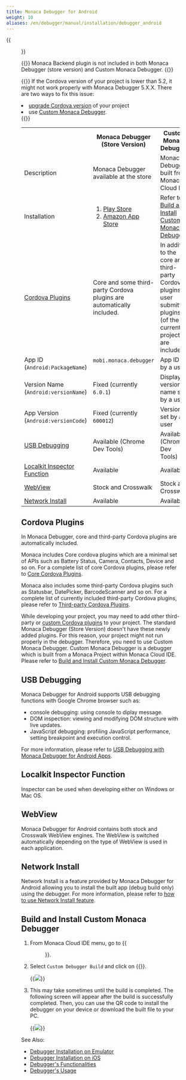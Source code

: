```yaml
---
title: Monaca Debugger for Android
weight: 10
aliases: /en/debugger/manual/installation/debugger_android
---
```


{{<figure src="/images/debugger/manual/installation/debugger_android/3.png" title="Monaca Debugger for Android" width="300">}}  

{{<note>}}
    Monaca Backend plugin is not included in both Monaca Debugger (store version) and Custom Monaca Debugger.
{{</note>}}

{{<note>}}
    If the Cordova version of your project is lower than 5.2, it might not work properly with Monaca Debugger 5.X.X. There are two ways to fix this issue:
    <li><a href="/en/products_guide/monaca_ide/dependencies/cordova_plugin/#changing-cordova-version">upgrade Cordova version</a> of your project</li>
    <li>use <a href="#custom-debugger-and">Custom Monaca Debugger</a>.</li>
{{</note>}}

<table class="small">
    <tr>
        <th width="25%"></th>
        <th>Monaca Debugger (Store Version)</th>
        <th>Custom Monaca Debugger</th>
    </tr>
    <tr>
        <td>Description</td>
        <td>Monaca Debugger available at the store</td>
        <td>Monaca Debugger built from Monaca Cloud IDE</td>
    </tr>
    <tr>
        <td>Installation</td>
        <td>
            <ol>
                <li><a href="https://play.google.com/store/apps/details?id=mobi.monaca.debugger&hl=en">Play Store</a></li>
                <li><a href="http://www.amazon.com/Asial-Corporation-Monaca-Debugger/dp/B00H1M1518">Amazon App Store</a></li>
            </ol>
        </td>
        <td>Refer to <a href="#build-and-install-custom-monaca-debugger">Build and Install Custom Monaca Debugger</a></td>
    </tr>
        <tr>
        <td><a href="#cordova-plugins">Cordova Plugins</a></td>
        <td>Core and some third-party Cordova plugins are automatically included.</td>
        <td>In addition to the core and third-party Cordova plugins, user submitted plugins (of the current project) are included.</td>
    </tr>
    <tr>
        <td>App ID (<code>Android:PackageName</code>)</td>
        <td><code>mobi.monaca.debugger</code</td>
        <td>App ID set by a user</td>
    </tr>
        <tr>
        <td>Version Name (<code>Android:versionName</code>)</td>
        <td>Fixed (currently <code>6.0.1</code>)</td>
        <td>Display version name set by a user</td>
    </tr>
    <tr>
        <td>App Version (<code>Android:versionCode</code>)</td>
        <td>Fixed (currently <code>600012</code>)</td>
        <td>Version set by a user</td>
    </tr>
        <tr>
        <td><a href="#usb-debugging">USB Debugging</a></td>
        <td>Available (Chrome Dev Tools)</td>
        <td>Available (Chrome Dev Tools)</td>
    </tr>
    <tr>
        <td><a href="#localkit-inspector-function">Localkit Inspector Function</a></td>
        <td>Available</td>
        <td>Available</td>
    </tr>
    <tr>
        <td><a href="#webview">WebView</a></td>
        <td>Stock and Crosswalk</td>
        <td>Stock and Crosswalk</td>
    </tr>
    <tr>
        <td><a href="#network-install">Network Install</a></td>
        <td>Available</td>
        <td>Available</td>
    </tr>
</table>

##  Cordova Plugins

In Monaca Debugger, core and third-party Cordova plugins are
automatically included.

Monaca includes Core cordova plugins which are a minimal set of APIs
such as Battery Status, Camera, Contacts, Device and so on. For a
complete list of core Cordova plugins, please refer to [Core Cordova Plugins](/en/reference/cordova_6.5).

Monaca also includes some third-party Cordova plugins such as Statusbar,
DatePicker, BarcodeScanner and so on. For a complete list of currently
included third-party Cordova plugins, please refer to [Third-party Cordova Plugins](/en/reference/third_party_phonegap).

While developing your project, you may need to add other third-party or [custom Cordova plugins](/en/products_guide/monaca_ide/dependencies/custom_cordova_plugin) to your project.
The standard Monaca Debugger (Store Version) doesn't have these newly
added plugins. For this reason, your project might not run properly in
the debugger. Therefore, you need to use Custom Monaca Debugger. Custom
Monaca Debugger is a debugger which is built from a Monaca Project
within Monaca Cloud IDE. Please refer to [Build and Install Custom Monaca Debugger](#custom-debugger-and).

##  USB Debugging

Monaca Debugger for Android supports USB debugging functions with Google
Chrome browser such as:

-   console debugging: using console to diplay message.
-   DOM inspection: viewing and modifying DOM structure with live
    updates.
-   JavaScript debugging: profiling JavaScript performance, setting
    breakpoint and execution control.

For more information, please refer to [USB Debugging with Monaca Debugger for Android Apps](../../debug/#usb-debugging-android).

##  Localkit Inspector Function

Inspector can be used when developing either on Windows or Mac OS.

##  WebView

Monaca Debugger for Android contains both stock and Crosswalk WebView
engines. The WebView is switched automatically depending on the type of
WebView is used in each application.

##  Network Install

Network Install is a feature provided by Monaca Debugger for Android
allowing you to install the built app (debug build only) using the
debugger. For more information, please refer to [how to use Network Install feature](../../features/#debugger-project-options).

##  Build and Install Custom Monaca Debugger

1. From Monaca Cloud IDE menu, go to {{<menu menu1="Build" menu2="Build App for Android">}}.

2. Select `Custom Debugger Build` and click on {{<guilabel name="Start Build">}}.

    {{<img src="/images/debugger/manual/installation/debugger_android/start_build.png">}}  

3.  This may take sometimes until the build is completed. The
    following screen will appear after the build is successfully
    completed. Then, you can use the QR code to install the debugger on
    your device or download the built file to your PC.

    {{<img src="/images/debugger/manual/installation/debugger_android/result.png">}}  

See Also:

- [Debugger Installation on Emulator](../debugger_emulator)
- [Debugger Installation on iOS](../debugger_ios)
- [Debugger's Functionalities](../../features)
- [Debugger's Usage](../../debug)
